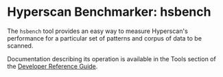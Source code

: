 Hyperscan Benchmarker: hsbench
==============================

The `hsbench` tool provides an easy way to measure Hyperscan's performance
for a particular set of patterns and corpus of data to be scanned.

Documentation describing its operation is available in the Tools section of the
[Developer Reference Guide](http://01org.github.io/hyperscan/dev-reference/).
